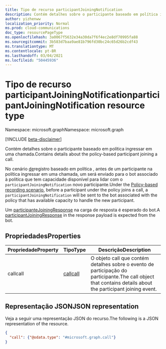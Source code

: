 ```yaml
---
title: Tipo de recurso participantJoiningNotification
description: Contém detalhes sobre o participante baseado em política ingressar em uma chamada.
author: yizhenww
localization_priority: Normal
ms.prod: cloud-communications
doc_type: resourcePageType
ms.openlocfilehash: 3a0067f5632e34a30da7f6f4ec2e8df70995fa88
ms.sourcegitcommit: 3b583d7baa9ae81b796fd30bc24c65d26b2cdf43
ms.translationtype: MT
ms.contentlocale: pt-BR
ms.lasthandoff: 03/04/2021
ms.locfileid: "50445936"
---
```

# <a name="participantjoiningnotification-resource-type"></a><span data-ttu-id="ff66e-103">Tipo de recurso participantJoiningNotification</span><span class="sxs-lookup"><span data-stu-id="ff66e-103">participantJoiningNotification resource type</span></span>

<span data-ttu-id="ff66e-104">Namespace: microsoft.graph</span><span class="sxs-lookup"><span data-stu-id="ff66e-104">Namespace: microsoft.graph</span></span>

[!INCLUDE [beta-disclaimer](../../includes/beta-disclaimer.md)]

<span data-ttu-id="ff66e-105">Contém detalhes sobre o participante baseado em política ingressar em uma chamada.</span><span class="sxs-lookup"><span data-stu-id="ff66e-105">Contains details about the policy-based participant joining a call.</span></span>

<span data-ttu-id="ff66e-106">No cenário [de](/microsoftteams/teams-recording-policy)registro baseado em política , antes de um participante na política ingressar em uma chamada, um será enviado para o bot associado à política que tem capacidade disponível para lidar com o `participantJoiningNotification` novo participante.</span><span class="sxs-lookup"><span data-stu-id="ff66e-106">Under the [Policy-based recording scenario](/microsoftteams/teams-recording-policy), before a participant under the policy joins a call, a `participantJoiningNotification` will be sent to the bot associated with the policy that has available capacity to handle the new participant.</span></span>

<span data-ttu-id="ff66e-107">Um [participanteJoiningResponse](participantjoiningResponse.md) na carga de resposta é esperado do bot.</span><span class="sxs-lookup"><span data-stu-id="ff66e-107">A [participantJoiningResponse](participantjoiningResponse.md) in the response payload is expected from the bot.</span></span>

## <a name="properties"></a><span data-ttu-id="ff66e-108">Propriedades</span><span class="sxs-lookup"><span data-stu-id="ff66e-108">Properties</span></span>
| <span data-ttu-id="ff66e-109">Propriedade</span><span class="sxs-lookup"><span data-stu-id="ff66e-109">Property</span></span>       | <span data-ttu-id="ff66e-110">Tipo</span><span class="sxs-lookup"><span data-stu-id="ff66e-110">Type</span></span>            | <span data-ttu-id="ff66e-111">Descrição</span><span class="sxs-lookup"><span data-stu-id="ff66e-111">Description</span></span>                                                        |
| -------------- | --------------  | -------------------------------------------                        |
| <span data-ttu-id="ff66e-112">call</span><span class="sxs-lookup"><span data-stu-id="ff66e-112">call</span></span>           | [<span data-ttu-id="ff66e-113">call</span><span class="sxs-lookup"><span data-stu-id="ff66e-113">call</span></span>](call.md) | <span data-ttu-id="ff66e-114">O objeto call que contém detalhes sobre o evento de participação do participante.</span><span class="sxs-lookup"><span data-stu-id="ff66e-114">The call object that contains details about the participant joining event.</span></span> |

## <a name="json-representation"></a><span data-ttu-id="ff66e-115">Representação JSON</span><span class="sxs-lookup"><span data-stu-id="ff66e-115">JSON representation</span></span>

<span data-ttu-id="ff66e-116">Veja a seguir uma representação JSON do recurso.</span><span class="sxs-lookup"><span data-stu-id="ff66e-116">The following is a JSON representation of the resource.</span></span>

<!-- {
  "blockType": "resource",
  "optionalProperties": [],
  "@odata.type": "microsoft.graph.participantJoiningNotification"
}-->
```json
{
  "call": {"@odata.type": "#microsoft.graph.call"}
}
```

<!-- uuid: 8fcb5dbc-d5aa-4681-8e31-b001d5168d79
2015-10-25 14:57:30 UTC -->
<!--
{
  "type": "#page.annotation",
  "description": "participantJoiningNotification resource",
  "keywords": "",
  "section": "documentation",
  "tocPath": "",
  "suppressions": []
}
-->

